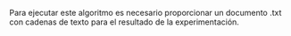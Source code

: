 Para ejecutar este algoritmo es necesario proporcionar un documento .txt con cadenas de texto para el resultado de la experimentación.

